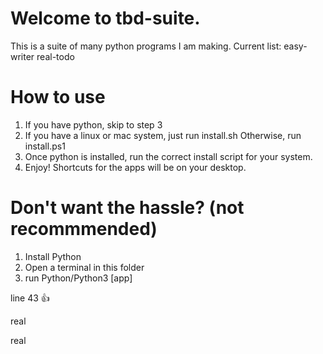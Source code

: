 # Welcome to tbd-suite.
This is a suite of many python programs I am making.
Current list:
easy-writer
real-todo

# How to use
1. If you have python, skip to step 3
2. If you have a linux or mac system, just run install.sh Otherwise, run install.ps1
3. Once python is installed, run the correct install script for your system.
4. Enjoy! Shortcuts for the apps will be on your desktop.

# Don't want the hassle? (not recommmended)
1. Install Python
2. Open a terminal in this folder
3. run Python/Python3 [app]


























line 43 :thumbsup:

























real






























































































































































































































































































































































real